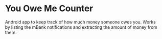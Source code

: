 # You Owe Me Counter

Android app to keep track of how much money someone owes you.
Works by listing the mBank notifications and extracting the amount of money from them.
